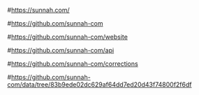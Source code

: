 #https://sunnah.com/

#https://github.com/sunnah-com

#https://github.com/sunnah-com/website

#https://github.com/sunnah-com/api

#https://github.com/sunnah-com/corrections

#https://github.com/sunnah-com/data/tree/83b9ede02dc629af64dd7ed20d43f74800f2f6df
